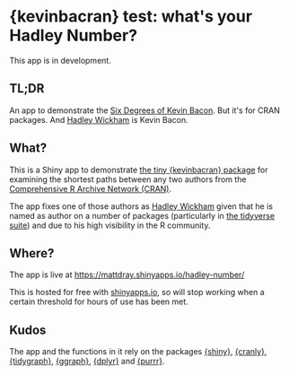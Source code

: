 # {kevinbacran} test: what's your Hadley Number?

This app is in development.

## TL;DR

An app to demonstrate the [Six Degrees of Kevin Bacon](https://en.wikipedia.org/wiki/Six_Degrees_of_Kevin_Bacon). But it's for CRAN packages. And [Hadley Wickham](http://hadley.nz/) is Kevin Bacon.

## What?

This is a Shiny app to demonstrate [the tiny {kevinbacran} package](https://matt-dray.github.io/kevinbacran/) for examining the shortest paths between any two authors from the [Comprehensive R Archive Network (CRAN)](https://cran.r-project.org/).

The app fixes one of those authors as [Hadley Wickham](http://hadley.nz/) given that he is named as author on a number of packages (particularly in [the tidyverse suite](https://www.tidyverse.org/)) and due to his high visibility in the R community.

## Where?

The app is live at https://mattdray.shinyapps.io/hadley-number/

This is hosted for free with [shinyapps.io](http://www.shinyapps.io/), so will stop working when a certain threshold for hours of use has been met.

## Kudos

The app and the functions in it rely on the packages [{shiny}](https://shiny.rstudio.com/), [{cranly}](https://github.com/ikosmidis/cranly), [{tidygraph}](https://github.com/thomasp85/tidygraph), [{ggraph}](https://github.com/thomasp85/ggraph), [{dplyr}](https://dplyr.tidyverse.org/) and [{purrr}](https://purrr.tidyverse.org/).
